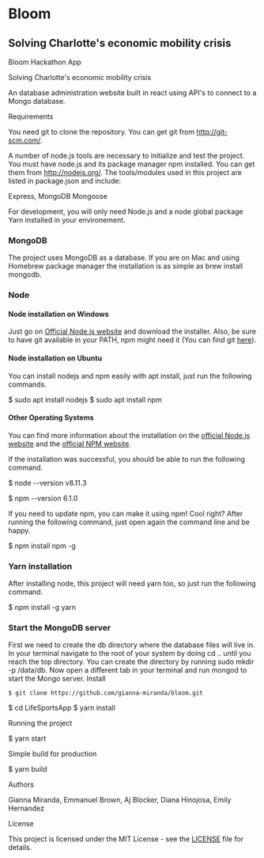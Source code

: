 # Bloom
## Solving Charlotte's economic mobility crisis
Bloom Hackathon App

Solving Charlotte's economic mobility crisis

An database administration website built in react using API's to connect to a Mongo database.

Requirements

You need git to clone the repository. You can get git from http://git-scm.com/.

A number of node.js tools are necessary to initialize and test the project. You must have node.js and its package manager npm installed. You can get them from http://nodejs.org/. The tools/modules used in this project are listed in package.json and include: 

Express,
MongoDB
Mongoose

For development, you will only need Node.js and a node global package Yarn installed in your environement.

### MongoDB
  The project uses MongoDB as a database. If you are on Mac and using Homebrew package manager the installation is as simple as brew install mongodb.

### Node

#### Node installation on Windows

  Just go on [Official Node.js website](https://nodejs.org/) and download the installer.
  Also, be sure to have git available in your PATH, npm might need it (You can find git [here](https://git-scm.com/)).

#### Node installation on Ubuntu

 You can install nodejs and npm easily with apt install, just run the following commands.

   $ sudo apt install nodejs
   $ sudo apt install npm

#### Other Operating Systems
  You can find more information about the installation on the [official Node.js website](https://nodejs.org/) and the [official NPM website](https://npmjs.org/).

If the installation was successful, you should be able to run the following command.

  $ node --version
  v8.11.3

  $ npm --version
  6.1.0

If you need to update npm, you can make it using npm! Cool right? After running the following command, just open again the command line and be happy.

  $ npm install npm -g

###

### Yarn installation

After installing node, this project will need yarn too, so just run the following command.

   $ npm install -g yarn



### Start the MongoDB server

First we need to create the db directory where the database files will live in. In your terminal navigate to the root of your system by doing cd .. until you reach the top directory. You can create the directory by running sudo mkdir -p /data/db. Now open a different tab in your terminal and run mongod to start the Mongo server.
Install

    $ git clone https://github.com/gianna-miranda/bloom.git
  $ cd LifeSportsApp
  $ yarn install

Running the project

  $ yarn start

Simple build for production

  $ yarn build
   

Authors

Gianna Miranda, Emmanuel Brown, Aj Blocker, Diana Hinojosa, Emily Hernandez

License

This project is licensed under the MIT License - see the [LICENSE](LICENSE) file for details.
